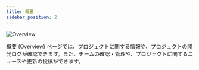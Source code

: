 ```yaml
---
title: 概要
sidebar_position: 2
---
```


![Overview][1]

概要 (Overview) ページでは、プロジェクトに関する情報や、プロジェクトの開発ログが確認できます。また、チームの確認・管理や、プロジェクトに関するニュースや更新の投稿ができます。

[1]: /images/platform/dashboard_overview.png

